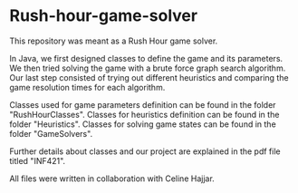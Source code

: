 # Rush-hour-game-solver
This repository was meant as a Rush Hour game solver. 

In Java, we first designed classes to define the game and its parameters.
We then tried solving the game with a brute force graph search algorithm. 
Our last step consisted of trying out different heuristics and comparing the game resolution times for each algorithm. 

Classes used for game parameters definition can be found in the folder "RushHourClasses".
Classes for heuristics definition can be found in the folder "Heuristics".
Classes for solving game states can be found in the folder "GameSolvers".

Further details about classes and our project are explained in the pdf file titled "INF421".

All files were written in collaboration with Celine Hajjar. 
